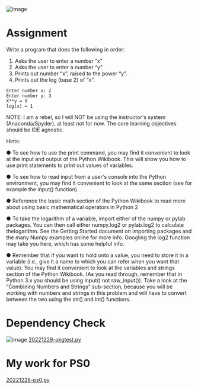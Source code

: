 ![image](https://user-images.githubusercontent.com/67705789/209907987-97399b7e-1d9b-4abe-9599-50155fe304a2.png)

# Assignment

Write a program that does the following in order:
1. Asks the user to enter a number “x”
2. Asks the user to enter a number “y” 
3. Prints out number “x”, raised to the power “y”.
4. Prints out the log (base 2) of “x”. 

```
Enter number x: 2
Enter number y: 3
X**y = 8
log(x) = 1
```

NOTE: I am a rebel, so I will NOT be using the instructor's system (Anaconda/Spyder), at least not for now. The core learning objectives should be IDE agnostic. 

Hints:

● To see how to use the print command, you may find it convenient to look at the 
input and output of the Python Wikibook. This will show you how to use print 
statements to print out values of variables.

● To see how to read input from a user's console into the Python environment, you 
may find it convenient to look at the same section (see for example the input() 
function)

● Reference the basic math section of the Python Wikibook to read more about 
using basic mathematical operators in Python 
2

● To take the logarithm of a variable, import either of the numpy or pylab 
packages. You can then call either numpy.log2 or pylab.log2 to calculate thelogarithm. See the Getting Started document on importing packages and the 
many Numpy examples online for more info. Googling the log2 function may 
take you here, which has some helpful info. 

● Remember that if you want to hold onto a value, you need to store it in a 
variable (i.e., give it a name to which you can refer when you want that 
value). You may find it convenient to look at the variables and strings section
of the Python Wikibook. (As you read through, remember that in Python 3.x 
you should be using input() not raw_input()). Take a look at the “Combining 
Numbers and Strings” sub-section, because you will be working with numbers 
and strings in this problem and will have to convert between the two using the 
str() and int() functions. 

# Dependency Check
![image](https://user-images.githubusercontent.com/67705789/209915107-13066660-d758-475b-9379-662541a12409.png)
[20221229-pkgtest.py](/Term-04/intro-cs/20221229-pkgtest.py)

# My work for PS0

[20221228-ps0.py](/Term-04/intro-cs/20221228-ps0.py)

